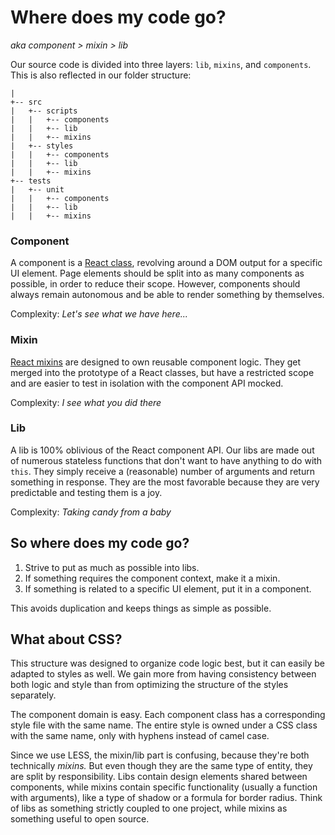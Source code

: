 Where does my code go?
======
_aka component > mixin > lib_


Our source code is divided into three layers: `lib`, `mixins`, and 
`components`. This is also reflected in our folder structure:

```
|
+-- src
|   +-- scripts
|   |   +-- components
|   |   +-- lib
|   |   +-- mixins
|   +-- styles
|   |   +-- components
|   |   +-- lib
|   |   +-- mixins
+-- tests
|   +-- unit
|   |   +-- components
|   |   +-- lib
|   |   +-- mixins
```

### Component

A component is a 
[React class](http://facebook.github.io/react/docs/top-level-api.html#react.createclass), 
revolving around a DOM output for a specific UI element. Page elements should
be split into as many components as possible, in order to reduce their scope. 
However, components should always remain autonomous and be able to render 
something by themselves.

Complexity: _Let's see what we have here..._

### Mixin

[React mixins](http://facebook.github.io/react/docs/reusable-components.html#mixins)
are designed to own reusable component logic. They get merged into the
prototype of a React classes, but have a restricted scope and are easier to
test in isolation with the component API mocked.

Complexity: _I see what you did there_

### Lib

A lib is 100% oblivious of the React component API. Our libs are made out of
numerous stateless functions that don't want to have anything to do with 
`this`. They simply receive a (reasonable) number of arguments and return
something in response. They are the most favorable because they are very 
predictable and testing them is a joy.

Complexity: _Taking candy from a baby_

## So where does my code go?

1. Strive to put as much as possible into libs.
2. If something requires the component context, make it a mixin.
3. If something is related to a specific UI element, put it in a component.

This avoids duplication and keeps things as simple as possible.

## What about CSS?

This structure was designed to organize code logic best, but it can easily be
adapted to styles as well. We gain more from having consistency between both
logic and style than from optimizing the structure of the styles separately.

The component domain is easy. Each component class has a corresponding style
file with the same name. The entire style is owned under a CSS class with the
same name, only with hyphens instead of camel case.

Since we use LESS, the mixin/lib part is confusing, because they're both
technically _mixins._ But even though they are the same type of entity, they 
are split by responsibility. Libs contain design elements shared between 
components, while mixins contain specific functionality 
(usually a function with arguments), like a type of shadow or a formula for 
border radius. Think of libs as something strictly coupled to one project, 
while mixins as something useful to open source.
